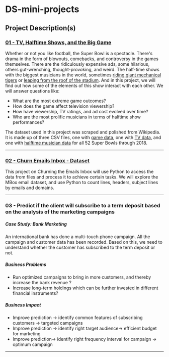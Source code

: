# DS-mini-projects

## Project Description(s)

### [01 - TV, Halftime Shows, and the Big Game](https://github.com/nitishmalpotra/DS-mini-projects/tree/main/01%20-%20TV%2C%20Halftime%20Shows%2C%20and%20the%20Big%20Game)

Whether or not you like football, the Super Bowl is a spectacle. There's drama in the form of blowouts, comebacks, and controversy in the games themselves. There are the ridiculously expensive ads, some hilarious, others gut-wrenching, thought-provoking, and weird. The half-time shows with the biggest musicians in the world, sometimes [riding giant mechanical tigers](https://www.youtube.com/watch?v=ZD1QrIe--_Y&feature=youtu.be&t=14) or [leaping from the roof of the stadium](https://www.youtube.com/watch?v=mjrdywp5nyE&feature=youtu.be&t=62). And in this project, we will find out how some of the elements of this show interact with each other. We will answer questions like:

- What are the most extreme game outcomes?
- How does the game affect television viewership?
- How have viewership, TV ratings, and ad cost evolved over time?
- Who are the most prolific musicians in terms of halftime show performances?

The dataset used in this project was scraped and polished from Wikipedia. It is made up of three CSV files, one with [game data](https://en.wikipedia.org/wiki/List_of_Super_Bowl_champions), one with [TV data](https://en.wikipedia.org/wiki/Super_Bowl_television_ratings), and one with [halftime musician data](https://en.wikipedia.org/wiki/List_of_Super_Bowl_halftime_shows) for all 52 Super Bowls through 2018.

***

### [02 - Churn Emails Inbox - Dataset](https://github.com/nitishmalpotra/DS-mini-projects/tree/main/02%20-%20Churn%20Emails%20-%20Dataset)

This project on Churning the Emails Inbox will use Python to access the data from files and process it to achieve certain tasks. We will explore the MBox email dataset, and use Python to count lines, headers, subject lines by emails and domains.

***

### 03 - Predict if the client will subscribe to a term deposit based on the analysis of the marketing campaigns

##### Case Study: Bank Marketing
An international bank has done a multi-touch phone campaign. All the campaign and customer data has been recorded. Based on this, we need to understand whether the customer has subscribed to the term deposit or not.

##### Business Problems
- Run optimized campaigns to bring in more customers, and thereby increase the bank revenue ?
- Increase long-term holdings which can be further invested in different financial instruments?

##### Business Impact
- Improve prediction -> identify common features of subscribing customers -> targeted campaigns
- Improve prediction -> identify right target audience-> efficient budget for marketing
- Improve prediction-> identify right frequency interval for campaign -> optimum campaign

***
